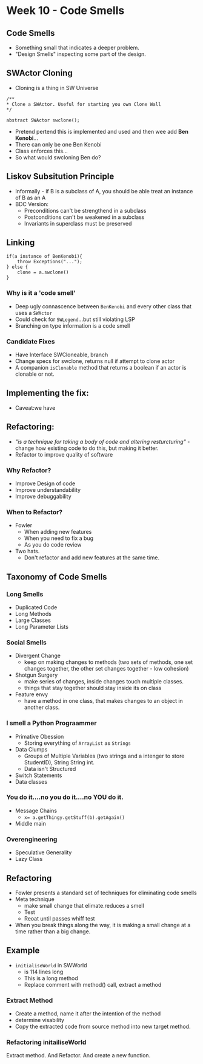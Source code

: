 # Week 10 - Code Smells

## Code Smells
- Something small that indicates a deeper problem.
- "Design Smells" inspecting some part of the design.

## SWActor Cloning
- Cloning is a thing in SW Universe
```
/**
* Clone a SWActor. Useful for starting you own Clone Wall
*/

abstract SWActor swclone();
```
- Pretend pertend this is implemented and used and then wee add **Ben Kenobi**...
- There can only be one Ben Kenobi
- Class enforces this...
- So what would swcloning Ben do?

## Liskov Subsitution Principle
- Informally - if B is a subclass of A, you should be able treat an instance of B as an A
- BDC Version:
    - Preconditions can't be strengthend in a subclass
    - Postconditions can't be weakened in a subclass
    - Invariants in superclass must be preserved

## Linking
```
if(a instance of BenKenobi){
    throw Exceptions("...");
} else {
    clone = a.swclone()
}
```
### Why is it a 'code smell'
- Deep ugly connascence between `BenKenobi` and every other class that uses a `SWActor`
- Could check for `SWLegend`...but still violating LSP
- Branching on type information is a code smell

### Candidate Fixes
- Have Interface SWCloneable, branch
- Change specs for swclone, returns null if attempt to clone actor
- A companion `isClonable` method that returns a boolean if an actor is clonable or not.

## Implementing the fix:
- Caveat:we have

## Refactoring:
- _"is a technique for taking a body of code and altering resturcturing"_ - change how existing code to do this, but making it better.
- Refactor to improve quality of software

### Why Refactor?
- Improve Design of code
- Improve understandability
- Improve debuggability

### When to Refactor?
- Fowler
    - When adding new features
    - When you need to fix a bug
    - As you do code review
- Two hats.
    - Don't refactor and add new features at the same time.

## Taxonomy of Code Smells

### Long Smells
- Duplicated Code
- Long Methods
- Large Classes
- Long Parameter Lists

### Social Smells
- Divergent Change
    - keep on making changes to methods (two sets of methods, one set changes together, the other set changes together - low cohesion)
- Shotgun Surgery
    - make series of changes, inside changes touch multiple classes.
    - things that stay together should stay inside its on class
- Feature envy 
    - have a method in one class, that makes changes to an object in another class.


### I smell a Python Prograammer
- Primative Obession
    - Storing everything of `ArrayList` as `Strings`
- Data Clumps
    - Groups of Multiple Variables (two strings and a intenger to store StudentID), String String int. 
    - Data isn't Structured
- Switch Statements
- Data classes

### You do it....no you do it....no YOU do it.
- Message Chains
    - `x= a.getThingy.getStuff(b).getAgain()`
- Middle main

### Overengineering
- Speculative Generality
- Lazy Class

## Refactoring
- Fowler presents a standard set of techniques for eliminating code smells
- Meta technique
    - make small change that elimate.reduces a smell
    - Test
    - Reoat until passes whiff test
- When you break things along the way, it is making a small change at a time rather than a big change.

## Example
- `initialiseWorld` in SWWorld
    - is 114 lines long
    - This is a long method
    - Replace comment with method() call, extract a method

### Extract Method
- Create a method, name it after the intention of the method
- determine visability
- Copy the extracted code from source method into new target method.

### Refactoring initailiseWorld
Extract method. And Refactor. And create a new function.
